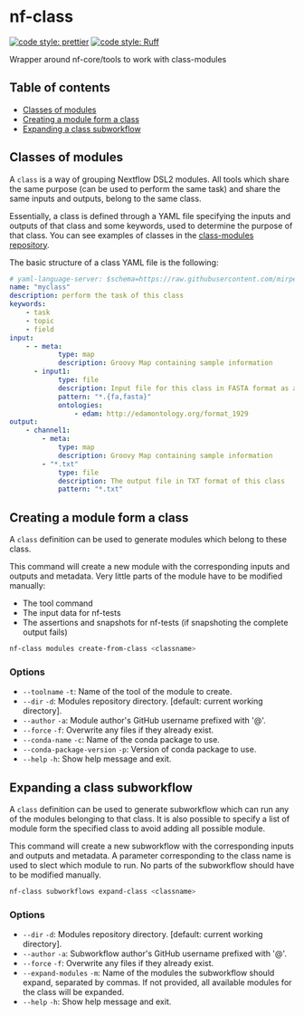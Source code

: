 # nf-class

[![code style: prettier](https://img.shields.io/badge/code%20style-prettier-ff69b4.svg)](https://github.com/prettier/prettier)
[![code style: Ruff](https://img.shields.io/endpoint?url=https://raw.githubusercontent.com/charliermarsh/ruff/main/assets/badge/v1.json)](https://github.com/charliermarsh/ruff)

Wrapper around nf-core/tools to work with class-modules

## Table of contents

- [Classes of modules](#classes-of-modules)
- [Creating a module form a class](#creating-a-module-from-a-class)
- [Expanding a class subworkflow](#expanding-a-class-subworkflow)

## Classes of modules

A `class` is a way of grouping Nextflow DSL2 modules. All tools which share the same purpose (can be used to perform the same task) and share the same inputs and outputs, belong to the same class.

Essentially, a class is defined through a YAML file specifying the inputs and outputs of that class and some keywords, used to determine the purpose of that class. You can see examples of classes in the [class-modules repository](https://github.com/mirpedrol/class-modules/tree/main/classes).

The basic structure of a class YAML file is the following:

```myclass.yml
# yaml-language-server: $schema=https://raw.githubusercontent.com/mirpedrol/class-modules/main/classes/class-schema.json
name: "myclass"
description: perform the task of this class
keywords:
    - task
    - topic
    - field
input:
    - - meta:
            type: map
            description: Groovy Map containing sample information
      - input1:
            type: file
            description: Input file for this class in FASTA format as an example
            pattern: "*.{fa,fasta}"
            ontologies:
                - edam: http://edamontology.org/format_1929
output:
    - channel1:
        - meta:
            type: map
            description: Groovy Map containing sample information
        - "*.txt"
            type: file
            description: The output file in TXT format of this class
            pattern: "*.txt"
```

## Creating a module form a class

A `class` definition can be used to generate modules which belong to these class.

This command will create a new module with the corresponding inputs and outputs and metadata. Very little parts of the module have to be modified manually:

- The tool command
- The input data for nf-tests
- The assertions and snapshots for nf-tests (if snapshoting the complete output fails)

```bash
nf-class modules create-from-class <classname>
```

### Options

- `--toolname` `-t`: Name of the tool of the module to create.
- `--dir` `-d`: Modules repository directory. [default: current working directory].
- `--author` `-a`: Module author's GitHub username prefixed with '@'.
- `--force` `-f`: Overwrite any files if they already exist.
- `--conda-name` `-c`: Name of the conda package to use.
- `--conda-package-version` `-p`: Version of conda package to use.
- `--help` `-h`: Show help message and exit.

## Expanding a class subworkflow

A `class` definition can be used to generate subworkflow which can run any of the modules belonging to that class.
It is also possible to specify a list of module form the specified class to avoid adding all possible module.

This command will create a new subworkflow with the corresponding inputs and outputs and metadata. A parameter corresponding to the class name is used to slect which module to run.
No parts of the subworkflow should have to be modified manually.

```bash
nf-class subworkflows expand-class <classname>
```

### Options

- `--dir` `-d`: Modules repository directory. [default: current working directory].
- `--author` `-a`: Subworkflow author's GitHub username prefixed with '@'.
- `--force` `-f`: Overwrite any files if they already exist.
- `--expand-modules` `-m`: Name of the modules the subworkflow should expand, separated by commas. If not provided, all available modules for the class will be expanded.
- `--help` `-h`: Show help message and exit.
